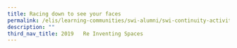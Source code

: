 ```yaml
---
title: Racing down to see your faces
permalink: /elis/learning-communities/swi-alumni/swi-continuity-activities/racing-down-to-see-your-faces/
description: ""
third_nav_title: 2019   Re Inventing Spaces
---
```

